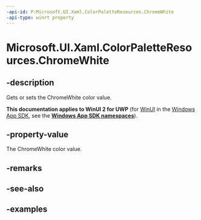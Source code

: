 ```yaml
---
-api-id: P:Microsoft.UI.Xaml.ColorPaletteResources.ChromeWhite
-api-type: winrt property
---
```


<!-- Property syntax.
public IReference<Color> ChromeWhite { get;  set; }
-->

# Microsoft.UI.Xaml.ColorPaletteResources.ChromeWhite

## -description

Gets or sets the ChromeWhite color value.

**This documentation applies to WinUI 2 for UWP** (for [WinUI](/windows/apps/winui/winui3/) in the [Windows App SDK](/windows/apps/windows-app-sdk/), see the **[Windows App SDK namespaces](/windows/windows-app-sdk/api/winrt/)**).

## -property-value

The ChromeWhite color value.

## -remarks

## -see-also

## -examples

